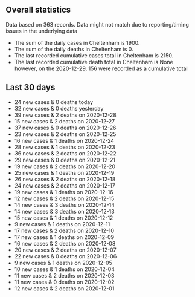 <!-- summary_marker starts -->
## Overall statistics

 Data based on 363 records. Data might not match due to reporting/timing issues in the underlying data

- The sum of the daily cases in Cheltenham is 1900.
- The sum of the daily deaths in Cheltenham is 0.
- The last recorded cumulative cases total in Cheltenham is 2150.
- The last recorded cumulative death total in Cheltenham is None however, on the 2020-12-29, 156 were recorded as a cumulative total

## Last 30 days

- 24 new cases & 0 deaths today
- 32 new cases & 0 deaths yesterday
- 39 new cases & 2 deaths on 2020-12-28
- 15 new cases & 2 deaths on 2020-12-27
- 37 new cases & 0 deaths on 2020-12-26
- 23 new cases & 2 deaths on 2020-12-25
- 16 new cases & 1 deaths on 2020-12-24
- 28 new cases & 1 deaths on 2020-12-23
- 36 new cases & 2 deaths on 2020-12-22
- 29 new cases & 0 deaths on 2020-12-21
- 19 new cases & 2 deaths on 2020-12-20
- 25 new cases & 1 deaths on 2020-12-19
- 26 new cases & 2 deaths on 2020-12-18
- 24 new cases & 2 deaths on 2020-12-17
- 19 new cases & 1 deaths on 2020-12-16
- 12 new cases & 2 deaths on 2020-12-15
- 14 new cases & 3 deaths on 2020-12-14
- 14 new cases & 3 deaths on 2020-12-13
- 15 new cases & 1 deaths on 2020-12-12
- 9 new cases & 1 deaths on 2020-12-11
- 17 new cases & 2 deaths on 2020-12-10
- 17 new cases & 1 deaths on 2020-12-09
- 16 new cases & 2 deaths on 2020-12-08
- 20 new cases & 2 deaths on 2020-12-07
- 22 new cases & 0 deaths on 2020-12-06
- 9 new cases & 1 deaths on 2020-12-05
- 10 new cases & 1 deaths on 2020-12-04
- 11 new cases & 2 deaths on 2020-12-03
- 11 new cases & 0 deaths on 2020-12-02
- 12 new cases & 2 deaths on 2020-12-01

<!-- summary_marker ends -->
